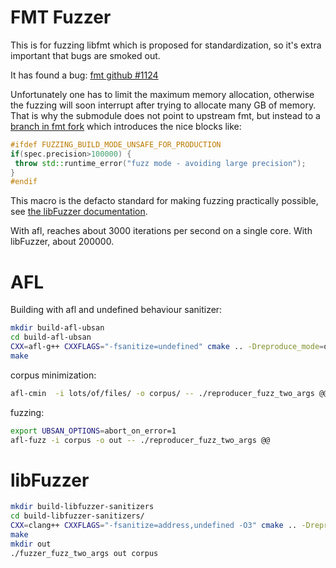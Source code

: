 # FMT Fuzzer
This is for fuzzing libfmt which is proposed for standardization, so it's extra
important that bugs are smoked out.

It has found a bug:
[fmt github #1124](https://github.com/fmtlib/fmt/issues/1124)

Unfortunately one has to limit the maximum memory allocation, otherwise
the fuzzing will soon interrupt after trying to allocate many GB of memory. That is why the submodule
does not point to upstream fmt, but instead to a [branch in fmt fork](https://github.com/pauldreik/fmt/tree/fuzz) which introduces the nice blocks like:
```cpp
#ifdef FUZZING_BUILD_MODE_UNSAFE_FOR_PRODUCTION
if(spec.precision>100000) {
 throw std::runtime_error("fuzz mode - avoiding large precision");
}
#endif
```
This macro is the defacto standard for making fuzzing practically possible, see [the libFuzzer documentation](https://llvm.org/docs/LibFuzzer.html#fuzzer-friendly-build-mode).


With afl, reaches about 3000 iterations per second on a single core.
With libFuzzer, about 200000.

# AFL
Building with afl and undefined behaviour sanitizer:
```sh
mkdir build-afl-ubsan
cd build-afl-ubsan
CXX=afl-g++ CXXFLAGS="-fsanitize=undefined" cmake .. -Dreproduce_mode=on
make
```

corpus minimization:
```sh
afl-cmin  -i lots/of/files/ -o corpus/ -- ./reproducer_fuzz_two_args @@
```

fuzzing:
```sh
export UBSAN_OPTIONS=abort_on_error=1
afl-fuzz -i corpus -o out -- ./reproducer_fuzz_two_args @@
```

# libFuzzer

```sh
mkdir build-libfuzzer-sanitizers
cd build-libfuzzer-sanitizers/
CXX=clang++ CXXFLAGS="-fsanitize=address,undefined -O3" cmake .. -Dreproduce_mode=off
make
mkdir out
./fuzzer_fuzz_two_args out corpus
```

